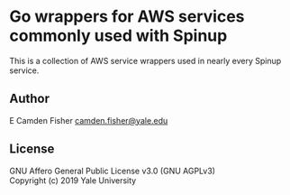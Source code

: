 # Go wrappers for AWS services commonly used with Spinup

This is a collection of AWS service wrappers used in nearly every Spinup service.

## Author

E Camden Fisher <camden.fisher@yale.edu>

## License

GNU Affero General Public License v3.0 (GNU AGPLv3)  
Copyright (c) 2019 Yale University
